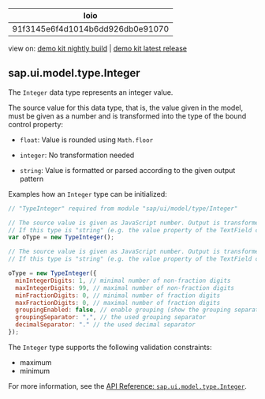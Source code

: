 <!-- loio91f3145e6f4d1014b6dd926db0e91070 -->

| loio |
| -----|
| 91f3145e6f4d1014b6dd926db0e91070 |

<div id="loio">

view on: [demo kit nightly build](https://openui5nightly.hana.ondemand.com/#/topic/91f3145e6f4d1014b6dd926db0e91070) | [demo kit latest release](https://openui5.hana.ondemand.com/#/topic/91f3145e6f4d1014b6dd926db0e91070)</div>

## sap.ui.model.type.Integer

The `Integer` data type represents an integer value.

The source value for this data type, that is, the value given in the model, must be given as a number and is transformed into the type of the bound control property:

-   `float`: Value is rounded using `Math.floor` 

-    `integer`: No transformation needed

-    `string`: Value is formatted or parsed according to the given output pattern


Examples how an `Integer` type can be initialized:

``` js
// "TypeInteger" required from module "sap/ui/model/type/Integer"

// The source value is given as JavaScript number. Output is transformed into the type of the bound control property.
// If this type is "string" (e.g. the value property of the TextField control) the used default output pattern parameters depend on locale and fixed settings.
var oType = new TypeInteger();

// The source value is given as JavaScript number. Output is transformed into the type of the bound control property.
// If this type is "string" (e.g. the value property of the TextField control) the given output pattern is used (parameters which are not specified are taken from the default pattern)

oType = new TypeInteger({
  minIntegerDigits: 1, // minimal number of non-fraction digits
  maxIntegerDigits: 99, // maximal number of non-fraction digits
  minFractionDigits: 0, // minimal number of fraction digits
  maxFractionDigits: 0, // maximal number of fraction digits
  groupingEnabled: false, // enable grouping (show the grouping separators)
  groupingSeparator: ",", // the used grouping separator
  decimalSeparator: "." // the used decimal separator
});
```

The `Integer` type supports the following validation constraints:

-   maximum
-   minimum

For more information, see the [API Reference: `sap.ui.model.type.Integer`](https://openui5.hana.ondemand.com/#/api/sap.ui.model.type.Integer).

